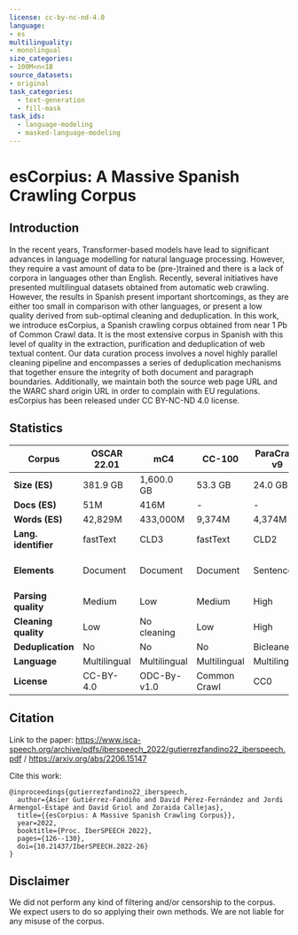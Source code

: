 ```yaml
---
license: cc-by-nc-nd-4.0
language:
- es
multilinguality:
- monolingual
size_categories:
- 100M<n<1B
source_datasets:
- original
task_categories:
  - text-generation
  - fill-mask
task_ids:
  - language-modeling
  - masked-language-modeling
---
```



# esCorpius: A Massive Spanish Crawling Corpus

## Introduction
In the recent years, Transformer-based models have lead to significant advances in language modelling for natural language processing. However, they require a vast amount of data to be (pre-)trained and there is a lack of corpora in languages other than English. Recently, several initiatives have presented multilingual datasets obtained from automatic web crawling. However, the results in Spanish present important shortcomings, as they are either too small in comparison with other languages, or present a low quality derived from sub-optimal cleaning and deduplication. In this work, we introduce esCorpius, a Spanish crawling corpus obtained from near 1 Pb of Common Crawl data. It is the most extensive corpus in Spanish with this level of quality in the extraction, purification and deduplication of web textual content. Our data curation process involves a novel highly parallel cleaning pipeline and encompasses a series of deduplication mechanisms that together ensure the integrity of both document and paragraph boundaries. Additionally, we maintain both the source web page URL and the WARC shard origin URL in order to complain with EU regulations. esCorpius has been released under CC BY-NC-ND 4.0 license.

## Statistics
| **Corpus**              | OSCAR<br>22.01 | mC4          | CC-100          | ParaCrawl<br>v9 | esCorpius<br>(ours) |
|-------------------------|----------------|--------------|-----------------|-----------------|-------------------------|
| **Size (ES)**           | 381.9 GB       | 1,600.0 GB   | 53.3 GB         | 24.0 GB         | 322.5 GB                |
| **Docs (ES)**           | 51M            | 416M         | -               | -               | 104M                    |
| **Words (ES)**          | 42,829M        | 433,000M     | 9,374M          | 4,374M          | 50,773M                 |
| **Lang.<br>identifier** | fastText       | CLD3         | fastText        | CLD2            | CLD2 + fastText         |
| **Elements**            | Document       | Document     | Document        | Sentence        | Document and paragraph  |
| **Parsing quality**     | Medium         | Low          | Medium          | High            | High                    |
| **Cleaning quality**    | Low            | No cleaning  | Low             | High            | High                    |
| **Deduplication**       | No             | No           | No              | Bicleaner       | dLHF                    |
| **Language**            | Multilingual   | Multilingual | Multilingual    | Multilingual    | Spanish                 |
| **License**             | CC-BY-4.0      | ODC-By-v1.0  | Common<br>Crawl | CC0             | CC-BY-NC-ND             |


## Citation
Link to the paper: https://www.isca-speech.org/archive/pdfs/iberspeech_2022/gutierrezfandino22_iberspeech.pdf / https://arxiv.org/abs/2206.15147

Cite this work:
```
@inproceedings{gutierrezfandino22_iberspeech,
  author={Asier Gutiérrez-Fandiño and David Pérez-Fernández and Jordi Armengol-Estapé and David Griol and Zoraida Callejas},
  title={{esCorpius: A Massive Spanish Crawling Corpus}},
  year=2022,
  booktitle={Proc. IberSPEECH 2022},
  pages={126--130},
  doi={10.21437/IberSPEECH.2022-26}
}
```
## Disclaimer
We did not perform any kind of filtering and/or censorship to the corpus. We expect users to do so applying their own methods. We are not liable for any misuse of the corpus.